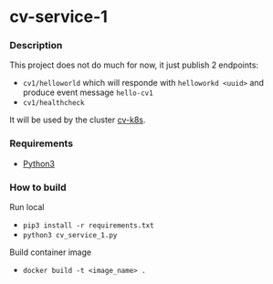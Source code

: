 # cv-service-1

### Description
This project does not do much for now, it just publish 2 endpoints:
- `cv1/helloworld` which will responde with `helloworkd <uuid>` and produce event message `hello-cv1`
- `cv1/healthcheck`

It will be used by the cluster [cv-k8s](https://github.com/s1lv10fr4gn4n1-org/cv-k8s).


### Requirements
- [Python3](https://www.python.org/downloads/)


### How to build
Run local
- `pip3 install -r requirements.txt`
- `python3 cv_service_1.py`

Build container image 
- `docker build -t <image_name> .`